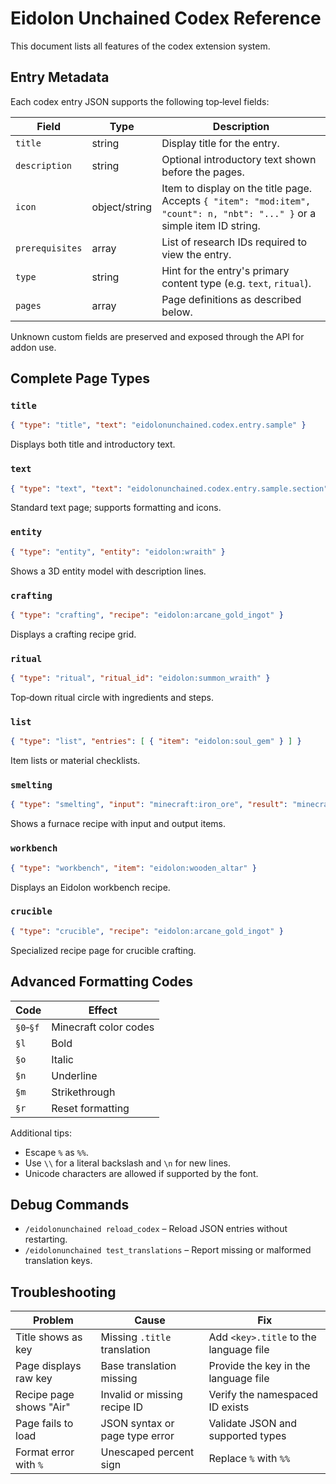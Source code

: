 # Eidolon Unchained Codex Reference

This document lists all features of the codex extension system.

## Entry Metadata

Each codex entry JSON supports the following top‑level fields:

| Field | Type | Description |
|-------|------|-------------|
| `title` | string | Display title for the entry. |
| `description` | string | Optional introductory text shown before the pages. |
| `icon` | object/string | Item to display on the title page. Accepts `{ "item": "mod:item", "count": n, "nbt": "..." }` or a simple item ID string. |
| `prerequisites` | array | List of research IDs required to view the entry. |
| `type` | string | Hint for the entry's primary content type (e.g. `text`, `ritual`). |
| `pages` | array | Page definitions as described below. |

Unknown custom fields are preserved and exposed through the API for addon use.

## Complete Page Types

### `title`
```json
{ "type": "title", "text": "eidolonunchained.codex.entry.sample" }
```
Displays both title and introductory text.

### `text`
```json
{ "type": "text", "text": "eidolonunchained.codex.entry.sample.section" }
```
Standard text page; supports formatting and icons.

### `entity`
```json
{ "type": "entity", "entity": "eidolon:wraith" }
```
Shows a 3D entity model with description lines.

### `crafting`
```json
{ "type": "crafting", "recipe": "eidolon:arcane_gold_ingot" }
```
Displays a crafting recipe grid.

### `ritual`
```json
{ "type": "ritual", "ritual_id": "eidolon:summon_wraith" }
```
Top‑down ritual circle with ingredients and steps.

### `list`
```json
{ "type": "list", "entries": [ { "item": "eidolon:soul_gem" } ] }
```
Item lists or material checklists.

### `smelting`
```json
{ "type": "smelting", "input": "minecraft:iron_ore", "result": "minecraft:iron_ingot" }
```
Shows a furnace recipe with input and output items.

### `workbench`
```json
{ "type": "workbench", "item": "eidolon:wooden_altar" }
```
Displays an Eidolon workbench recipe.

### `crucible`
```json
{ "type": "crucible", "recipe": "eidolon:arcane_gold_ingot" }
```
Specialized recipe page for crucible crafting.

## Advanced Formatting Codes

| Code | Effect |
|------|--------|
| `§0`‑`§f` | Minecraft color codes |
| `§l` | Bold |
| `§o` | Italic |
| `§n` | Underline |
| `§m` | Strikethrough |
| `§r` | Reset formatting |

Additional tips:
- Escape `%` as `%%`.
- Use `\\` for a literal backslash and `\n` for new lines.
- Unicode characters are allowed if supported by the font.

## Debug Commands

- `/eidolonunchained reload_codex` – Reload JSON entries without restarting.
- `/eidolonunchained test_translations` – Report missing or malformed translation keys.

## Troubleshooting

| Problem | Cause | Fix |
|---------|-------|-----|
| Title shows as key | Missing `.title` translation | Add `<key>.title` to the language file |
| Page displays raw key | Base translation missing | Provide the key in the language file |
| Recipe page shows "Air" | Invalid or missing recipe ID | Verify the namespaced ID exists |
| Page fails to load | JSON syntax or page type error | Validate JSON and supported types |
| Format error with `%` | Unescaped percent sign | Replace `%` with `%%` |
